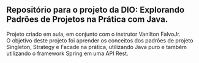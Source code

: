 ## Repositório para o projeto da DIO: Explorando Padrões de Projetos na Prática com Java.

<p> Projeto criado em aula, em conjunto com o instrutor Vanilton FalvoJr. <br>
  O objetivo deste projeto foi aprender os conceitos dos padrões de projeto Singleton, Strategy e Facade na prática, utilizando Java puro e também utilizando o framework Spring em uma API Rest.
